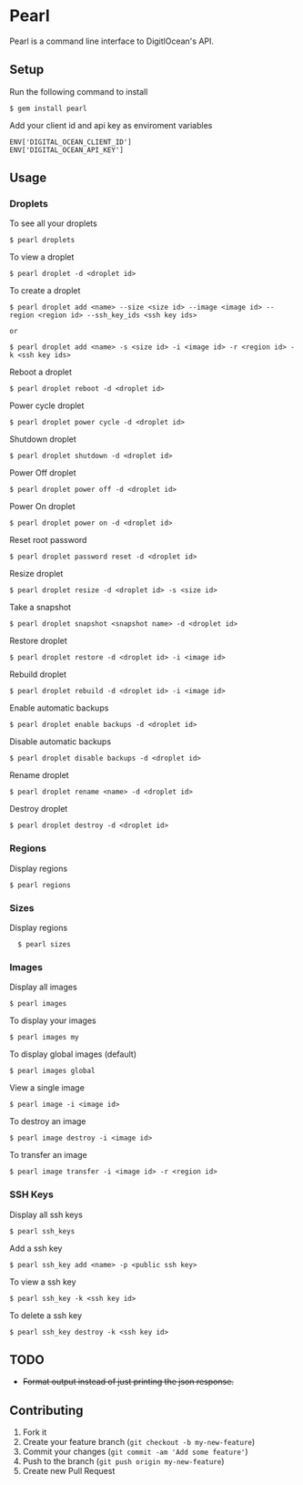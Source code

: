 # Pearl

Pearl is a command line interface to DigitlOcean's API.

## Setup

Run the following command to install

    $ gem install pearl

Add your client id and api key as enviroment variables

    ENV['DIGITAL_OCEAN_CLIENT_ID']
    ENV['DIGITAL_OCEAN_API_KEY']

## Usage

### Droplets

To see all your droplets

    $ pearl droplets

To view a droplet

    $ pearl droplet -d <droplet id>

To create a droplet

    $ pearl droplet add <name> --size <size id> --image <image id> --region <region id> --ssh_key_ids <ssh key ids>

    or

    $ pearl droplet add <name> -s <size id> -i <image id> -r <region id> -k <ssh key ids>

Reboot a droplet

    $ pearl droplet reboot -d <droplet id>

Power cycle droplet

    $ pearl droplet power cycle -d <droplet id>

Shutdown droplet

    $ pearl droplet shutdown -d <droplet id>

Power Off droplet

    $ pearl droplet power off -d <droplet id>

Power On droplet

    $ pearl droplet power on -d <droplet id>

Reset root password

    $ pearl droplet password reset -d <droplet id>

Resize droplet

    $ pearl droplet resize -d <droplet id> -s <size id>

Take a snapshot

    $ pearl droplet snapshot <snapshot name> -d <droplet id>

Restore droplet

    $ pearl droplet restore -d <droplet id> -i <image id>

Rebuild droplet

    $ pearl droplet rebuild -d <droplet id> -i <image id>

Enable automatic backups

    $ pearl droplet enable backups -d <droplet id>

Disable automatic backups

    $ pearl droplet disable backups -d <droplet id>

Rename droplet

    $ pearl droplet rename <name> -d <droplet id>

Destroy droplet

    $ pearl droplet destroy -d <droplet id>

### Regions

Display regions

    $ pearl regions

### Sizes

Display regions

      $ pearl sizes

### Images

Display all images

    $ pearl images

To display your images

    $ pearl images my

To display global images (default)

    $ pearl images global

View a single image

    $ pearl image -i <image id>

To destroy an image

    $ pearl image destroy -i <image id>

To transfer an image

    $ pearl image transfer -i <image id> -r <region id>

### SSH Keys

Display all ssh keys
    
    $ pearl ssh_keys

Add a ssh key

    $ pearl ssh_key add <name> -p <public ssh key>

To view a ssh key

    $ pearl ssh_key -k <ssh key id>

To delete a ssh key

    $ pearl ssh_key destroy -k <ssh key id>

## TODO

* ~~Format output instead of just printing the json response.~~

## Contributing

1. Fork it
2. Create your feature branch (`git checkout -b my-new-feature`)
3. Commit your changes (`git commit -am 'Add some feature'`)
4. Push to the branch (`git push origin my-new-feature`)
5. Create new Pull Request
